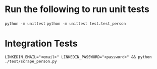 # Run the following to run unit tests
`python -m unittest`
`python -m unittest test.test_person`

# Integration Tests
`LINKEDIN_EMAIL="<email>" LINKEDIN_PASSWORD="<password>" && python ./test/scrape_person.py`
